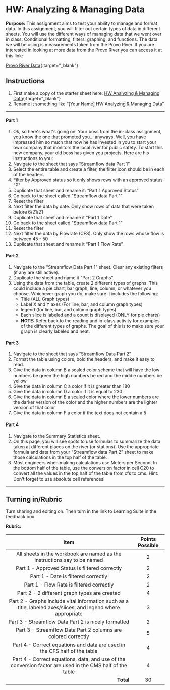#  HW: Analyzing & Managing Data

**Purpose:** This assignment aims to test your ability to manage and format data. In this assignment, you will filter out certain types of data in different sheets. You will use the different ways of managing data that we went over in class: Conditional formatting, filters, graphing, and functions. The data we will be using is measurements taken from the Provo River. If you are interested in looking at more data from the Provo River you can access it at this link: 

[Provo River Data](https://waterdata.usgs.gov/monitoring-location/10163000/#parameterCode=00065&period=P7D){:target="_blank"}
   
## Instructions
1. First make a copy of the starter sheet here:
   [HW Analyzing & Managing Data](https://docs.google.com/spreadsheets/d/1z9aHndUNtykZRRPncvE9h9ZbW7JfEta5npLSiirBanQ/edit?usp=sharing){:target="_blank"}
2. Rename it something like “[Your Name] HW Analyzing & Managing Data”

---

#### Part 1

1. Ok, so here's what's going on. Your boss from the in-class assignment, you know the one that promoted you... anyways. Well, you have impressed him so much that now he has invested in you to start your own company that monitors the local river for public safety. To start this new company, your old boss has given you projects. Here are his instructions to you:
2. Navigate to the sheet that says “Streamflow data Part 1”
3. Select the entire table and create a filter, the filter icon should be in each of the headers
4. Filter by Approved status so it only shows rows with an approved status "P"
5. Duplicate that sheet and rename it: “Part 1 Approved Status”
6. Go back to the sheet called "Streamflow data Part 1"
7. Reset the filter
8. Next filter the data by date. Only show rows of data that were taken before 6/21/21
9. Duplicate that sheet and rename it “Part 1 Date”
10. Go back to the sheet called "Streamflow data Part 1"
11. Reset the filter
12. Next filter the data by Flowrate (CFS). Only show the rows whose flow is between 45 - 50
13. Duplicate that sheet and rename it “Part 1 Flow Rate”

#### Part 2 

1. Navigate to the "Streamflow Data Part 1" sheet. Clear any existing filters (if any are still active).
2. Duplicate the sheet and name it "Part 2 Graphs"
3. Using the data from the table, create 2 different types of graphs. This could include a pie chart, bar graph, line, column, or whatever you choose. Whichever graph you do, make sure it includes the following:
      - Title (ALL Graph types)
      - Label X and Y axes (For line, bar, and column graph types)
      - legend (for line, bar, and column graph types)
      - Each slice is labeled and a count is displayed (ONLY for pie charts)
      - **NOTE:** Refer back to the reading and in-class activity for examples of the different types of graphs. The goal of this is to make sure your graph is clearly labeled and neat.

#### Part 3

1. Navigate to the sheet that says “Streamflow Data Part 2”
2. Format the table using colors, bold the headers, and make it easy to read.
3. Give the data in column B a scaled color scheme that will have the low numbers be green the high numbers be red and the middle numbers be yellow
4. Give the data in column C a color if it is greater than 180
5. Give the data in column D a color if it is equal to 230
6. Give the data in column E a scaled color where the lower numbers are the darker version of the color and the higher numbers are the lighter version of that color
7. Give the data in column F a color if the text does not contain a 5


#### Part 4

1. Navigate to the Summary Statistics sheet.
2. On this page, you will see spots to use formulas to summarize the data taken at different places on the river (or stations). Use the appropriate formula and data from your “Streamflow data Part 2” sheet to make those calculations in the top half of the table.
3. Most engineers when making calculations use Meters per Second. In the bottom half of the table, use the conversion factor in cell C20 to convert all the values in the top half of the table from cfs to cms. Hint: Don't forget to use absolute cell references!

---

## Turning in/Rubric
Turn sharing and editing on. Then turn in the link to Learning Suite in the feedback box

**Rubric:**

|                                                 Item                                                 | Points Possible |
|:----------------------------------------------------------------------------------------------------:|:---------------:|
|                 All sheets in the workbook are named as the instructions say to be named                      |        2        |
|                            Part 1 - Approved Status is filtered correctly                                     |        2        |
|                                 Part 1 - Date  is filtered correctly                                          |        2        |
|                               Part 1 - Flow Rate is filtered correctly                                        |        2        |
|                               Part 2 - 2 different graph types are created                                    |        4        |
| Part 2 - Graphs include vital information such as a title, labeled axes/slices, and legend where appropriate  |        3        |
|             Part 3 -  Streamflow Data Part 2 is nicely formatted                                              |        2        |
| Part 3 - Streamflow Data Part 2 columns are colored correctly                                                 |        5        |
| Part 4 - Correct equations and data are used in the CFS half of the table                                     |        4        |
|Part 4 - Correct equations, data, and use of the conversion factor are used in the CMS half of the table       |        4        |
|                            <div style="text-align: right">**Total**</div>                                     |       30        |
